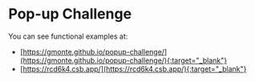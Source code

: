 # Pop-up Challenge

You can see functional examples at:

- [https://gmonte.github.io/popup-challenge/](https://gmonte.github.io/popup-challenge/){:target="_blank"}
- [https://rcd6k4.csb.app/](https://rcd6k4.csb.app/){:target="_blank"}
